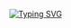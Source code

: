 [![Typing SVG](https://readme-typing-svg.demolab.com?font=Fira+Code&weight=600&size=22&duration=3500&pause=200&color=F7AF92&vCenter=true&multiline=true&height=110&lines=+%E3%81%93%E3%82%93%E3%81%AB%E3%81%A1%E3%81%AF%EF%BC%81%EF%BC%81;%E5%AE%9D%E7%8E%89%E3%81%A8%E7%94%B3%E3%81%97%E3%81%BE%E3%81%99%E3%80%82;+%E3%81%93%E3%82%8C%E3%81%8B%E3%82%89%E3%80%81%E3%82%88%E3%82%8D%E3%81%97%E3%81%8F%E3%81%AD%EF%BD%9E)](https://git.io/typing-svg)